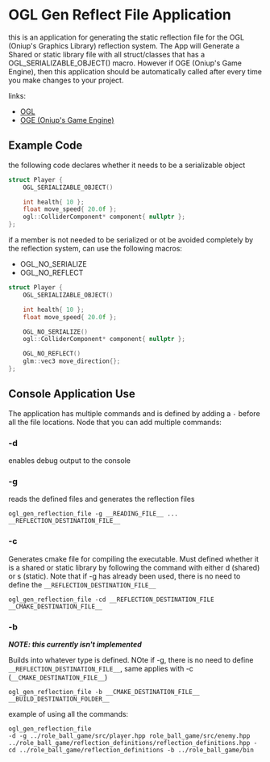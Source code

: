 # OGL Gen Reflect File Application

this is an application for generating the static reflection file for the 
OGL (Oniup's Graphics Library) reflection system. The App will Generate a 
Shared or static library file with all struct/classes that has a 
OGL_SERIALIZABLE_OBJECT() macro. However if OGE (Oniup's Game Engine), then 
this application should be automatically called after every time you make 
changes to your project.

links: 

* [OGL](https://github.com/Oniup/ogl.git)
* [OGE (Oniup's Game Engine)](https://github.com/Oniup/oge.git)

## Example Code

the following code declares whether it needs to be a serializable object

```cpp
struct Player {
    OGL_SERIALIZABLE_OBJECT()

    int health{ 10 };
    float move_speed{ 20.0f };
    ogl::ColliderComponent* component{ nullptr };
};
```

if a member is not needed to be serialized or ot be avoided completely by the reflection
system, can use the following macros:

* OGL_NO_SERIALIZE
* OGL_NO_REFLECT

```cpp
struct Player {
    OGL_SERIALIZABLE_OBJECT()

    int health{ 10 };
    float move_speed{ 20.0f };

    OGL_NO_SERIALIZE()
    ogl::ColliderComponent* component{ nullptr };

    OGL_NO_REFLECT()
    glm::vec3 move_direction{};
};
```

## Console Application Use

The application has multiple commands and is defined by adding a ``` - ``` before 
all the file locations. Node that you can add multiple commands:

### -d

enables debug output to the console

### -g

reads the defined files and generates the reflection files

```
ogl_gen_reflection_file -g __READING_FILE__ ... __REFLECTION_DESTINATION_FILE__
```

### -c

Generates cmake file for compiling the executable. Must defined whether it is 
a shared or static library by following the command with either d (shared) or s 
(static). Note that if -g has already been used, there is no need to define the 
```__REFLECTION_DESTINATION_FILE__```

```
ogl_gen_reflection_file -cd __REFLECTION_DESTINATION_FILE __CMAKE_DESTINATION_FILE__
```

### -b

***NOTE: this currently isn't implemented***

Builds into whatever type is defined. NOte if -g, there is no need to define 
```__REFLECTION_DESTINATION_FILE__```, same applies with -c 
(```__CMAKE_DESTINATION_FILE__```)

```
ogl_gen_reflection_file -b __CMAKE_DESTINATION_FILE__ __BUILD_DESTINATION_FOLDER__
```

example of using all the commands:

```
ogl_gen_reflection_file 
-d -g ../role_ball_game/src/player.hpp role_ball_game/src/enemy.hpp  ../role_ball_game/reflection_definitions/reflection_definitions.hpp -cd ../role_ball_game/reflection_definitions -b ../role_ball_game/bin
```